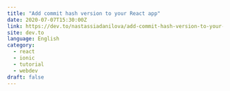 ```yaml
---
title: "Add commit hash version to your React app"
date: 2020-07-07T15:30:00Z
link: https://dev.to/nastassiadanilova/add-commit-hash-version-to-your-react-app-n3n?utm_medium=RSS&utm_source=news.12bit.vn
site: dev.to
language: English
category:
  - react
  - ionic
  - tutorial
  - webdev
draft: false
---
```

